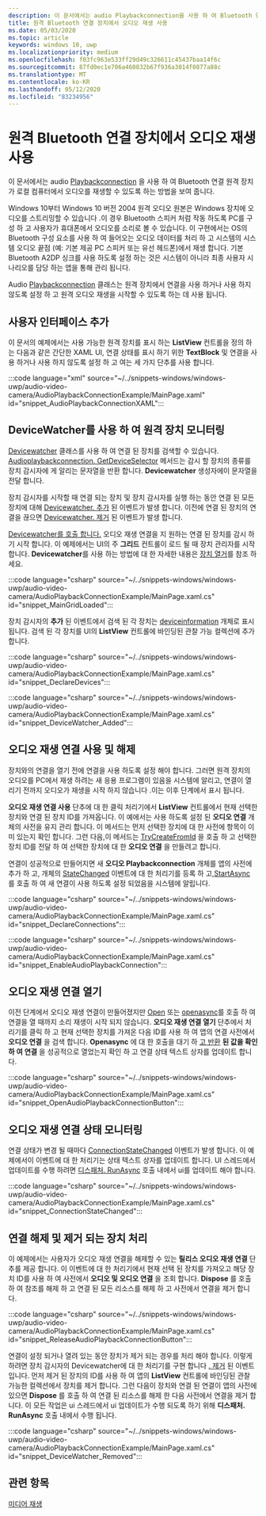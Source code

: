 ```yaml
---
description: 이 문서에서는 audio Playbackconnection을 사용 하 여 Bluetooth 연결 원격 장치가 로컬 컴퓨터에서 오디오를 재생할 수 있도록 하는 방법을 보여 줍니다.
title: 원격 Bluetooth 연결 장치에서 오디오 재생 사용
ms.date: 05/03/2020
ms.topic: article
keywords: windows 10, uwp
ms.localizationpriority: medium
ms.openlocfilehash: f03fc963e533ff29d49c326611c45437baa14f6c
ms.sourcegitcommit: 87fd0ec1e706a460832b67f936a3014f0877a88c
ms.translationtype: MT
ms.contentlocale: ko-KR
ms.lasthandoff: 05/12/2020
ms.locfileid: "83234956"
---
```

# <a name="enable-audio-playback-from-remote-bluetooth-connected-devices"></a>원격 Bluetooth 연결 장치에서 오디오 재생 사용

이 문서에서는 audio [Playbackconnection](/uwp/api/windows.media.audio.audioplaybackconnection) 을 사용 하 여 Bluetooth 연결 원격 장치가 로컬 컴퓨터에서 오디오를 재생할 수 있도록 하는 방법을 보여 줍니다.

Windows 10부터 Windows 10 버전 2004 원격 오디오 원본은 Windows 장치에 오디오를 스트리밍할 수 있습니다 .이 경우 Bluetooth 스피커 처럼 작동 하도록 PC를 구성 하 고 사용자가 휴대폰에서 오디오를 소리로 볼 수 있습니다. 이 구현에서는 OS의 Bluetooth 구성 요소를 사용 하 여 들어오는 오디오 데이터를 처리 하 고 시스템의 시스템 오디오 끝점 (예: 기본 제공 PC 스피커 또는 유선 헤드폰)에서 재생 합니다. 기본 Bluetooth A2DP 싱크를 사용 하도록 설정 하는 것은 시스템이 아니라 최종 사용자 시나리오를 담당 하는 앱을 통해 관리 됩니다.

Audio [Playbackconnection](/uwp/api/windows.media.audio.audioplaybackconnection) 클래스는 원격 장치에서 연결을 사용 하거나 사용 하지 않도록 설정 하 고 원격 오디오 재생을 시작할 수 있도록 하는 데 사용 됩니다.

## <a name="add-a-user-interface"></a>사용자 인터페이스 추가

이 문서의 예제에서는 사용 가능한 원격 장치를 표시 하는 **ListView** 컨트롤을 정의 하는 다음과 같은 간단한 XAML UI, 연결 상태를 표시 하기 위한 **TextBlock** 및 연결을 사용 하거나 사용 하지 않도록 설정 하 고 여는 세 가지 단추를 사용 합니다.

:::code language="xml" source="~/../snippets-windows/windows-uwp/audio-video-camera/AudioPlaybackConnectionExample/MainPage.xaml" id="snippet_AudioPlaybackConnectionXAML":::

## <a name="use-devicewatcher-to-monitor-for-remote-devices"></a>DeviceWatcher를 사용 하 여 원격 장치 모니터링

[Devicewatcher](/uwp/api/windows.devices.enumeration.devicewatcher) 클래스를 사용 하 여 연결 된 장치를 검색할 수 있습니다. [Audioplaybackconnection. GetDeviceSelector](/uwp/api/windows.media.audio.audioplaybackconnection.getdeviceselector) 메서드는 감시 할 장치의 종류를 장치 감시자에 게 알리는 문자열을 반환 합니다. **Devicewatcher** 생성자에이 문자열을 전달 합니다. 

장치 감시자를 시작할 때 연결 되는 장치 및 장치 감시자를 실행 하는 동안 연결 된 모든 장치에 대해 [Devicewatcher. 추가](/uwp/api/windows.devices.enumeration.devicewatcher.added) 된 이벤트가 발생 합니다. 이전에 연결 된 장치의 연결을 끊으면 [Devicewatcher. 제거](/uwp/api/windows.devices.enumeration.devicewatcher.removed) 된 이벤트가 발생 합니다. 

[Devicewatcher를 호출 합니다.](/uwp/api/windows.devices.enumeration.devicewatcher.start) 오디오 재생 연결을 지 원하는 연결 된 장치를 감시 하기 시작 합니다. 이 예제에서는 UI의 주 **그리드** 컨트롤이 로드 될 때 장치 관리자를 시작 합니다. **Devicewatcher**를 사용 하는 방법에 대 한 자세한 내용은 [장치 열거](/windows/uwp/devices-sensors/enumerate-devices)를 참조 하세요.

:::code language="csharp" source="~/../snippets-windows/windows-uwp/audio-video-camera/AudioPlaybackConnectionExample/MainPage.xaml.cs" id="snippet_MainGridLoaded":::


장치 감시자의 **추가** 된 이벤트에서 검색 된 각 장치는 [deviceinformation](/uwp/api/Windows.Devices.Enumeration.DeviceInformation) 개체로 표시 됩니다. 검색 된 각 장치를 UI의 **ListView** 컨트롤에 바인딩된 관찰 가능 컬렉션에 추가 합니다.

:::code language="csharp" source="~/../snippets-windows/windows-uwp/audio-video-camera/AudioPlaybackConnectionExample/MainPage.xaml.cs" id="snippet_DeclareDevices":::


:::code language="csharp" source="~/../snippets-windows/windows-uwp/audio-video-camera/AudioPlaybackConnectionExample/MainPage.xaml.cs" id="snippet_DeviceWatcher_Added":::


## <a name="enable-and-release-audio-playback-connections"></a>오디오 재생 연결 사용 및 해제

장치와의 연결을 열기 전에 연결을 사용 하도록 설정 해야 합니다. 그러면 원격 장치의 오디오를 PC에서 재생 하려는 새 응용 프로그램이 있음을 시스템에 알리고, 연결이 열리기 전까지 오디오가 재생을 시작 하지 않습니다 .이는 이후 단계에서 표시 됩니다.

**오디오 재생 연결 사용** 단추에 대 한 클릭 처리기에서 **ListView** 컨트롤에서 현재 선택한 장치와 연결 된 장치 ID를 가져옵니다. 이 예에서는 사용 하도록 설정 된 **오디오 연결** 개체의 사전을 유지 관리 합니다. 이 메서드는 먼저 선택한 장치에 대 한 사전에 항목이 이미 있는지 확인 합니다. 그런 다음,이 메서드는 [TryCreateFromId](/uwp/api/windows.media.audio.audioplaybackconnection.trycreatefromid) 을 호출 하 고 선택한 장치 ID를 전달 하 여 선택한 장치에 대 한 **오디오 연결** 을 만들려고 합니다. 

연결이 성공적으로 만들어지면 새 **오디오 Playbackconnection** 개체를 앱의 사전에 추가 하 고, 개체의 [StateChanged](/uwp/api/windows.media.audio.audioplaybackconnection.statechanged) 이벤트에 대 한 처리기를 등록 하 고,[StartAsync](/uwp/api/windows.media.audio.audioplaybackconnection.startasync) 를 호출 하 여 새 연결이 사용 하도록 설정 되었음을 시스템에 알립니다. 

:::code language="csharp" source="~/../snippets-windows/windows-uwp/audio-video-camera/AudioPlaybackConnectionExample/MainPage.xaml.cs" id="snippet_DeclareConnections":::

:::code language="csharp" source="~/../snippets-windows/windows-uwp/audio-video-camera/AudioPlaybackConnectionExample/MainPage.xaml.cs" id="snippet_EnableAudioPlaybackConnection":::


## <a name="open-the-audio-playback-connection"></a>오디오 재생 연결 열기

이전 단계에서 오디오 재생 연결이 만들어졌지만 [Open](/uwp/api/windows.media.audio.audioplaybackconnection.open) 또는 [openasync](/uwp/api/windows.media.audio.audioplaybackconnection.openasync)를 호출 하 여 연결을 열 때까지 소리 재생이 시작 되지 않습니다. **오디오 재생 연결 열기** 단추에서 처리기를 클릭 하 고 현재 선택한 장치를 가져온 다음 ID를 사용 하 여 앱의 연결 사전에서 **오디오 연결** 을 검색 합니다. **Openasync** 에 대 한 호출을 대기 하 [고 반환](/uwp/api/windows.media.audio.audioplaybackconnectionopenresult) **된 값을 확인 하 여 연결** 을 성공적으로 열었는지 확인 하 고 연결 상태 텍스트 상자를 업데이트 합니다.


:::code language="csharp" source="~/../snippets-windows/windows-uwp/audio-video-camera/AudioPlaybackConnectionExample/MainPage.xaml.cs" id="snippet_OpenAudioPlaybackConnectionButton":::

## <a name="monitor-audio-playback-connection-state"></a>오디오 재생 연결 상태 모니터링

연결 상태가 변경 될 때마다 [ConnectionStateChanged](/uwp/api/windows.media.audio.audioplaybackconnection.statechanged) 이벤트가 발생 합니다. 이 예제에서이 이벤트에 대 한 처리기는 상태 텍스트 상자를 업데이트 합니다. UI 스레드에서 업데이트를 수행 하려면 [디스패처. RunAsync](/uwp/api/windows.ui.core.coredispatcher.runasync) 호출 내에서 ui를 업데이트 해야 합니다.

:::code language="csharp" source="~/../snippets-windows/windows-uwp/audio-video-camera/AudioPlaybackConnectionExample/MainPage.xaml.cs" id="snippet_ConnectionStateChanged":::

## <a name="release-connections-and-handle-removed-devices"></a>연결 해제 및 제거 되는 장치 처리

이 예제에서는 사용자가 오디오 재생 연결을 해제할 수 있는 **릴리스 오디오 재생 연결** 단추를 제공 합니다. 이 이벤트에 대 한 처리기에서 현재 선택 된 장치를 가져오고 해당 장치 ID를 사용 하 여 사전에서 **오디오 및 오디오 연결** 을 조회 합니다. **Dispose** 를 호출 하 여 참조를 해제 하 고 연결 된 모든 리소스를 해제 하 고 사전에서 연결을 제거 합니다.

:::code language="csharp" source="~/../snippets-windows/windows-uwp/audio-video-camera/AudioPlaybackConnectionExample/MainPage.xaml.cs" id="snippet_ReleaseAudioPlaybackConnectionButton":::

연결이 설정 되거나 열려 있는 동안 장치가 제거 되는 경우를 처리 해야 합니다. 이렇게 하려면 장치 감시자의 Devicewatcher에 대 한 처리기를 구현 합니다 [. 제거](/uwp/api/windows.devices.enumeration.devicewatcher.removed) 된 이벤트입니다. 먼저 제거 된 장치의 ID를 사용 하 여 앱의 **ListView** 컨트롤에 바인딩된 관찰 가능한 컬렉션에서 장치를 제거 합니다. 그런 다음이 장치와 연결 된 연결이 앱의 사전에 있으면 **Dispose** 를 호출 하 여 연결 된 리소스를 해제 한 다음 사전에서 연결을 제거 합니다. 이 모든 작업은 ui 스레드에서 ui 업데이트가 수행 되도록 하기 위해 **디스패처. RunAsync** 호출 내에서 수행 됩니다.

:::code language="csharp" source="~/../snippets-windows/windows-uwp/audio-video-camera/AudioPlaybackConnectionExample/MainPage.xaml.cs" id="snippet_DeviceWatcher_Removed":::

## <a name="related-topics"></a>관련 항목

[미디어 재생](media-playback.md)


 




